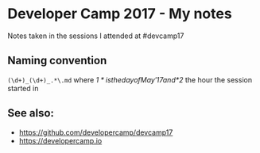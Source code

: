 # Developer Camp 2017 - My notes

Notes taken in the sessions I attended at #devcamp17

## Naming convention
`(\d+)_(\d+)_.*\.md` where *$1* is the day of May '17 and *$2* the hour the session started in

## See also:
* https://github.com/developercamp/devcamp17
* https://developercamp.io

